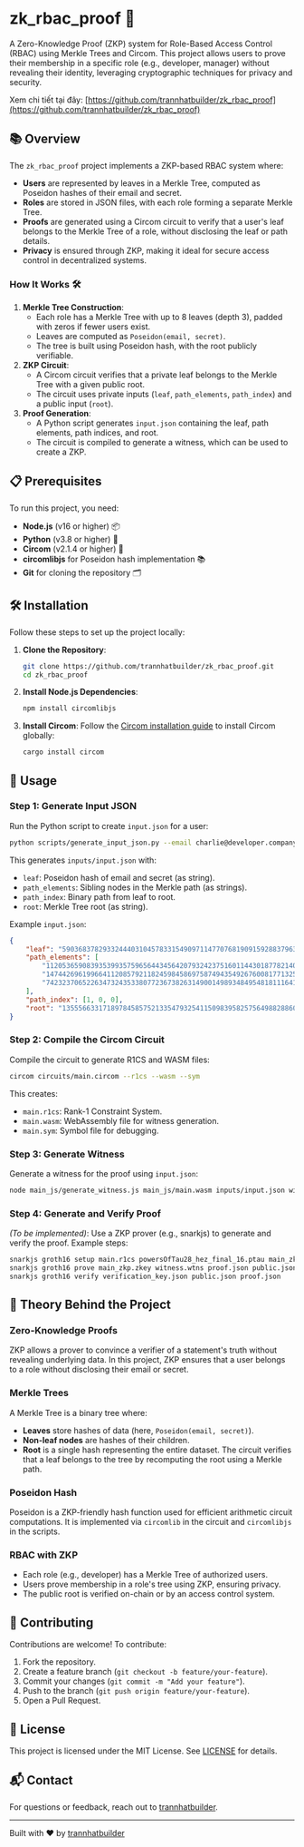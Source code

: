 # zk_rbac_proof 🌟

A Zero-Knowledge Proof (ZKP) system for Role-Based Access Control (RBAC) using Merkle Trees and Circom. This project allows users to prove their membership in a specific role (e.g., developer, manager) without revealing their identity, leveraging cryptographic techniques for privacy and security.

Xem chi tiết tại đây: [https://github.com/trannhatbuilder/zk_rbac_proof](https://github.com/trannhatbuilder/zk_rbac_proof)

## 📚 Overview

The `zk_rbac_proof` project implements a ZKP-based RBAC system where:
- **Users** are represented by leaves in a Merkle Tree, computed as Poseidon hashes of their email and secret.
- **Roles** are stored in JSON files, with each role forming a separate Merkle Tree.
- **Proofs** are generated using a Circom circuit to verify that a user's leaf belongs to the Merkle Tree of a role, without disclosing the leaf or path details.
- **Privacy** is ensured through ZKP, making it ideal for secure access control in decentralized systems.

### How It Works 🛠️
1. **Merkle Tree Construction**:
   - Each role has a Merkle Tree with up to 8 leaves (depth 3), padded with zeros if fewer users exist.
   - Leaves are computed as `Poseidon(email, secret)`.
   - The tree is built using Poseidon hash, with the root publicly verifiable.
2. **ZKP Circuit**:
   - A Circom circuit verifies that a private leaf belongs to the Merkle Tree with a given public root.
   - The circuit uses private inputs (`leaf`, `path_elements`, `path_index`) and a public input (`root`).
3. **Proof Generation**:
   - A Python script generates `input.json` containing the leaf, path elements, path indices, and root.
   - The circuit is compiled to generate a witness, which can be used to create a ZKP.

## 📋 Prerequisites

To run this project, you need:
- **Node.js** (v16 or higher) 📦
- **Python** (v3.8 or higher) 🐍
- **Circom** (v2.1.4 or higher) 🔧
- **circomlibjs** for Poseidon hash implementation 📚
- **Git** for cloning the repository 🗂️

## 🛠️ Installation

Follow these steps to set up the project locally:

1. **Clone the Repository**:
   ```bash
   git clone https://github.com/trannhatbuilder/zk_rbac_proof.git
   cd zk_rbac_proof
   ```

2. **Install Node.js Dependencies**:
   ```bash
   npm install circomlibjs
   ```

3. **Install Circom**:
   Follow the [Circom installation guide](https://docs.circom.io/getting-started/installation/) to install Circom globally:
   ```bash
   cargo install circom
   ```

## 🚀 Usage

### Step 1: Generate Input JSON
Run the Python script to create `input.json` for a user:
```bash
python scripts/generate_input_json.py --email charlie@developer.company.com --secret charlie_secret
```
This generates `inputs/input.json` with:
- `leaf`: Poseidon hash of email and secret (as string).
- `path_elements`: Sibling nodes in the Merkle path (as strings).
- `path_index`: Binary path from leaf to root.
- `root`: Merkle Tree root (as string).

Example `input.json`:
```json
{
    "leaf": "5903683782933244403104578331549097114770768190915928837963158142113708397305",
    "path_elements": [
        "1120536590839353993575965644345642079324237516011443018778214032167403535744",
        "14744269619966411208579211824598458697587494354926760081771325075741142829156",
        "7423237065226347324353380772367382631490014989348495481811164164159255474657"
    ],
    "path_index": [1, 0, 0],
    "root": "13555663317189784585752133547932541150983958257564988288602046835017124861460"
}
```

### Step 2: Compile the Circom Circuit
Compile the circuit to generate R1CS and WASM files:
```bash
circom circuits/main.circom --r1cs --wasm --sym
```
This creates:
- `main.r1cs`: Rank-1 Constraint System.
- `main.wasm`: WebAssembly file for witness generation.
- `main.sym`: Symbol file for debugging.

### Step 3: Generate Witness
Generate a witness for the proof using `input.json`:
```bash
node main_js/generate_witness.js main_js/main.wasm inputs/input.json witness.wtns
```

### Step 4: Generate and Verify Proof
*(To be implemented)*: Use a ZKP prover (e.g., snarkjs) to generate and verify the proof. Example steps:
```bash
snarkjs groth16 setup main.r1cs powersOfTau28_hez_final_16.ptau main_zkp.zkey
snarkjs groth16 prove main_zkp.zkey witness.wtns proof.json public.json
snarkjs groth16 verify verification_key.json public.json proof.json
```

## 🧠 Theory Behind the Project

### Zero-Knowledge Proofs
ZKP allows a prover to convince a verifier of a statement's truth without revealing underlying data. In this project, ZKP ensures that a user belongs to a role without disclosing their email or secret.

### Merkle Trees
A Merkle Tree is a binary tree where:
- **Leaves** store hashes of data (here, `Poseidon(email, secret)`).
- **Non-leaf nodes** are hashes of their children.
- **Root** is a single hash representing the entire dataset.
The circuit verifies that a leaf belongs to the tree by recomputing the root using a Merkle path.

### Poseidon Hash
Poseidon is a ZKP-friendly hash function used for efficient arithmetic circuit computations. It is implemented via `circomlib` in the circuit and `circomlibjs` in the scripts.

### RBAC with ZKP
- Each role (e.g., developer) has a Merkle Tree of authorized users.
- Users prove membership in a role's tree using ZKP, ensuring privacy.
- The public root is verified on-chain or by an access control system.

## 🤝 Contributing

Contributions are welcome! To contribute:
1. Fork the repository.
2. Create a feature branch (`git checkout -b feature/your-feature`).
3. Commit your changes (`git commit -m "Add your feature"`).
4. Push to the branch (`git push origin feature/your-feature`).
5. Open a Pull Request.

## 📜 License

This project is licensed under the MIT License. See [LICENSE](LICENSE) for details.

## 📬 Contact

For questions or feedback, reach out to [trannhatbuilder](https://github.com/trannhatbuilder).

---
Built with ❤️ by [trannhatbuilder](https://github.com/trannhatbuilder)
```
